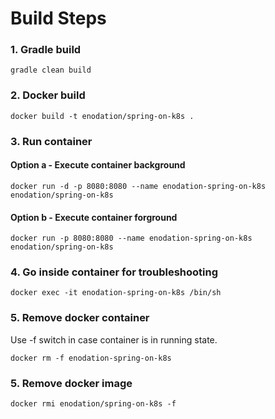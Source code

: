 # Build Steps

### 1. Gradle build
`gradle clean build`

### 2. Docker build 
`docker build -t enodation/spring-on-k8s .`

### 3. Run container 

#### Option a - Execute container background
`docker run -d -p 8080:8080 --name enodation-spring-on-k8s enodation/spring-on-k8s`

#### Option b - Execute container forground
`docker run -p 8080:8080 --name enodation-spring-on-k8s enodation/spring-on-k8s`

### 4. Go inside container for troubleshooting
`docker exec -it enodation-spring-on-k8s /bin/sh`

### 5. Remove docker container

Use -f switch in case container is in running state.

`docker rm -f enodation-spring-on-k8s`

### 5. Remove docker image
`docker rmi enodation/spring-on-k8s -f`